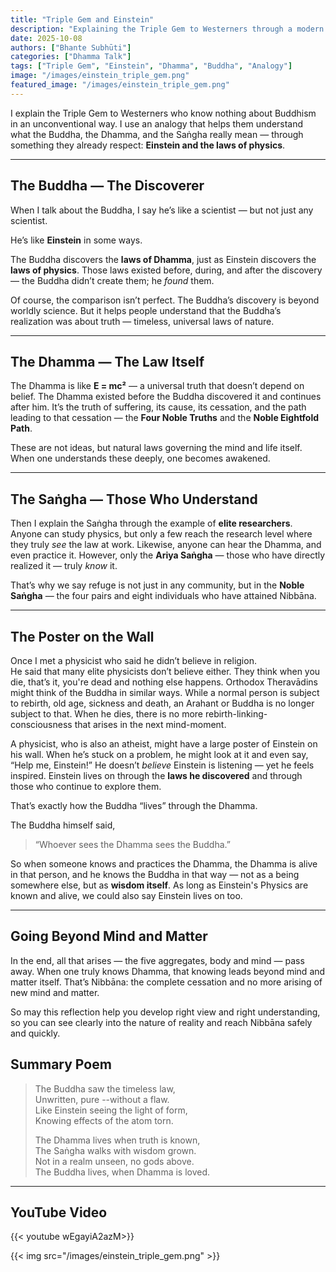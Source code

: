 ```yaml
---
title: "Triple Gem and Einstein"
description: "Explaining the Triple Gem to Westerners through a modern analogy with Einstein and the laws of physics."
date: 2025-10-08
authors: ["Bhante Subhūti"]
categories: ["Dhamma Talk"]
tags: ["Triple Gem", "Einstein", "Dhamma", "Buddha", "Analogy"]
image: "/images/einstein_triple_gem.png"
featured_image: "/images/einstein_triple_gem.png"
---
```


I explain the Triple Gem to Westerners who know nothing about Buddhism in an unconventional way.  I use an analogy that helps them understand what the Buddha, the Dhamma, and the Saṅgha really mean — through something they already respect: **Einstein and the laws of physics**.

---

## The Buddha — The Discoverer

When I talk about the Buddha, I say he’s like a scientist — but not just any scientist.  

He’s like **Einstein** in some ways.

The Buddha discovers the **laws of Dhamma**, just as Einstein discovers the **laws of physics**.  Those laws existed before, during, and after the discovery — the Buddha didn’t create them; he *found* them.

Of course, the comparison isn’t perfect. The Buddha’s discovery is beyond worldly science.  But it helps people understand that the Buddha’s realization was about truth — timeless, universal laws of nature.

---

## The Dhamma — The Law Itself

The Dhamma is like **E = mc²** — a universal truth that doesn’t depend on belief.  The Dhamma existed before the Buddha discovered it and continues after him.  It’s the truth of suffering, its cause, its cessation, and the path leading to that cessation — the **Four Noble Truths** and the **Noble Eightfold Path**.

These are not ideas, but natural laws governing the mind and life itself.  When one understands these deeply, one becomes awakened.

---

## The Saṅgha — Those Who Understand

Then I explain the Saṅgha through the example of **elite researchers**.  Anyone can study physics, but only a few reach the research level where they truly *see* the law at work. Likewise, anyone can hear the Dhamma, and even practice it.  However, only the **Ariya Saṅgha** — those who have directly realized it — truly *know* it.

That’s why we say refuge is not just in any community, but in the **Noble Saṅgha** — the four pairs and eight individuals who have attained Nibbāna.

---

## The Poster on the Wall

Once I met a physicist who said he didn’t believe in religion.  
He said that many elite physicists don’t believe either. They think when you die, that’s it, you're dead and nothing else happens.  Orthodox Theravādins might think of the Buddha in similar ways.  While a normal person is subject to rebirth, old age, sickness and death, an Arahant or Buddha is no longer subject to that.  When he dies, there is no more rebirth-linking-consciousness that arises in the next mind-moment.

A physicist, who is also an atheist, might have a large poster of Einstein on his wall.  When he’s stuck on a problem, he might look at it and even say, “Help me, Einstein!”  He doesn’t *believe* Einstein is listening — yet he feels inspired.  Einstein lives on through the **laws he discovered** and through those who continue to explore them.

That’s exactly how the Buddha “lives” through the Dhamma.

The Buddha himself said,  
> “Whoever sees the Dhamma sees the Buddha.”

So when someone knows and practices the Dhamma, the Dhamma is alive in that person, and he knows the Buddha in that way — not as a being somewhere else, but as **wisdom itself**.  As long as Einstein's Physics are known and alive, we could also say Einstein lives on too.

---

## Going Beyond Mind and Matter

In the end, all that arises — the five aggregates, body and mind — pass away.  When one truly knows Dhamma, that knowing leads beyond mind and matter itself.  That’s Nibbāna: the complete cessation and no more arising of new mind and matter.

So may this reflection help you develop right view and right understanding, so you can see clearly into the nature of reality and reach Nibbāna safely and quickly.

## Summary Poem
> The Buddha saw the timeless law,  
> Unwritten, pure --without a flaw.  
> Like Einstein seeing the light of form,  
> Knowing effects of the atom torn.  
>  
> The Dhamma lives when truth is known,  
> The Saṅgha walks with wisdom grown.  
> Not in a realm unseen, no gods above.  
> The Buddha lives, when Dhamma is loved.  

---
## YouTube Video

{{< youtube wEgayiA2azM>}}

{{< img src="/images/einstein_triple_gem.png" >}}
